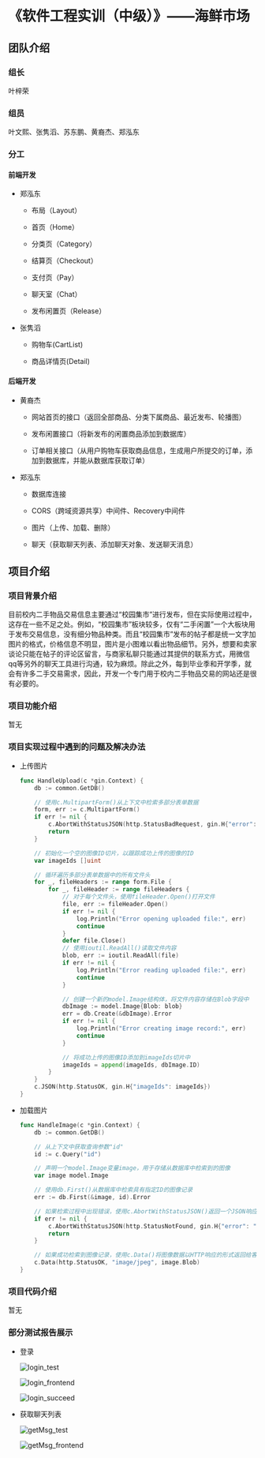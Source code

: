 # 《软件工程实训（中级）》——海鲜市场

## 团队介绍

### 组长

叶梓荣

### 组员

叶文熙、张隽滔、苏东鹏、黄裔杰、郑泓东

### 分工

#### 前端开发

- 郑泓东
  
  - 布局（Layout）
  
  - 首页（Home）
  
  - 分类页（Category）
  
  - 结算页（Checkout）
  
  - 支付页（Pay）
  
  - 聊天室（Chat）
  
  - 发布闲置页（Release）

- 张隽滔

  - 购物车(CartList)

  - 商品详情页(Detail)

#### 后端开发

- 黄裔杰
  
  - 网站首页的接口（返回全部商品、分类下属商品、最近发布、轮播图）
  
  - 发布闲置接口（将新发布的闲置商品添加到数据库）
  
  - 订单相关接口（从用户购物车获取商品信息，生成用户所提交的订单，添加到数据库，并能从数据库获取订单）

- 郑泓东
  
  - 数据库连接
  
  - CORS（跨域资源共享）中间件、Recovery中间件
  
  - 图片（上传、加载、删除）
  
  - 聊天（获取聊天列表、添加聊天对象、发送聊天消息）

## 项目介绍

### 项目背景介绍

目前校内二手物品交易信息主要通过“校园集市”进行发布，但在实际使用过程中，这存在一些不足之处。例如，“校园集市”板块较多，仅有“二手闲置”一个大板块用于发布交易信息，没有细分物品种类。而且“校园集市”发布的帖子都是统一文字加图片的格式，价格信息不明显，图片是小图难以看出物品细节。另外，想要和卖家谈论只能在帖子的评论区留言，与商家私聊只能通过其提供的联系方式，用微信qq等另外的聊天工具进行沟通，较为麻烦。除此之外，每到毕业季和开学季，就会有许多二手交易需求，因此，开发一个专门用于校内二手物品交易的网站还是很有必要的。

### 项目功能介绍

暂无

### 项目实现过程中遇到的问题及解决办法

- 上传图片
  
  ```go
  func HandleUpload(c *gin.Context) {
      db := common.GetDB()
  
      // 使用c.MultipartForm()从上下文中检索多部分表单数据
      form, err := c.MultipartForm()
      if err != nil {
          c.AbortWithStatusJSON(http.StatusBadRequest, gin.H{"error": err.Error()})
          return
      }
  
      // 初始化一个空的图像ID切片，以跟踪成功上传的图像的ID
      var imageIds []uint
  
      // 循环遍历多部分表单数据中的所有文件头
      for _, fileHeaders := range form.File {
          for _, fileHeader := range fileHeaders {
              // 对于每个文件头，使用fileHeader.Open()打开文件
              file, err := fileHeader.Open()
              if err != nil {
                  log.Println("Error opening uploaded file:", err)
                  continue
              }
              defer file.Close()
              // 使用ioutil.ReadAll()读取文件内容
              blob, err := ioutil.ReadAll(file)
              if err != nil {
                  log.Println("Error reading uploaded file:", err)
                  continue
              }
  
              // 创建一个新的model.Image结构体，将文件内容存储在Blob字段中
              dbImage := model.Image{Blob: blob}
              err = db.Create(&dbImage).Error
              if err != nil {
                  log.Println("Error creating image record:", err)
                  continue
              }
  
              // 将成功上传的图像ID添加到imageIds切片中
              imageIds = append(imageIds, dbImage.ID)
          }
      }
      c.JSON(http.StatusOK, gin.H{"imageIds": imageIds})
  }
  ```

- 加载图片
  
  ```go
  func HandleImage(c *gin.Context) {
      db := common.GetDB()
  
      // 从上下文中获取查询参数"id"
      id := c.Query("id")
  
      // 声明一个model.Image变量image，用于存储从数据库中检索到的图像
      var image model.Image
  
      // 使用db.First()从数据库中检索具有指定ID的图像记录
      err := db.First(&image, id).Error
  
      // 如果检索过程中出现错误，使用c.AbortWithStatusJSON()返回一个JSON响应，指示无法找到图像
      if err != nil {
          c.AbortWithStatusJSON(http.StatusNotFound, gin.H{"error": "Image not found"})
          return
      }
  
      // 如果成功检索到图像记录，使用c.Data()将图像数据以HTTP响应的形式返回给客户端。此处假设所有图像均为JPEG格式的二进制数据，因此将MIME类型设置为"image/jpeg"
      c.Data(http.StatusOK, "image/jpeg", image.Blob)
  }
  ```

### 项目代码介绍

暂无

### 部分测试报告展示

- 登录
  
  ![login_test](image_test/login_test.png)
  
  ![login_frontend](image_test/login_frontend.png)
  
  ![login_succeed](image_test/login_succeed.png)

- 获取聊天列表
  
  ![getMsg_test](image_test/getMsg_test.png)
  
  ![getMsg_frontend](image_test/getMsg_frontend.png)
